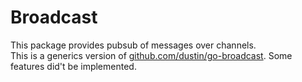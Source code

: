 # Broadcast
This package provides pubsub of messages over channels.  
This is a generics version of [github.com/dustin/go-broadcast](https://github.com/dustin/go-broadcast). Some features did't be implemented.  
